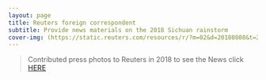 ```yaml
---
layout: page
title: Reuters foreign correspondent
subtitle: Provide news materials on the 2018 Sichuan rainstorm
cover-img: (https://static.reuters.com/resources/r/?m=02&d=20180808&t=2&i=1291339061&r=LYNXMPEE7709E&w=800)
---
```


> Contributed press photos to Reuters in 2018
to see the News click [HERE](https://mobile.reuters.com/news/picture/china-floods-wreak-havoc-block-roads-and-idUSKBN1K402B)
